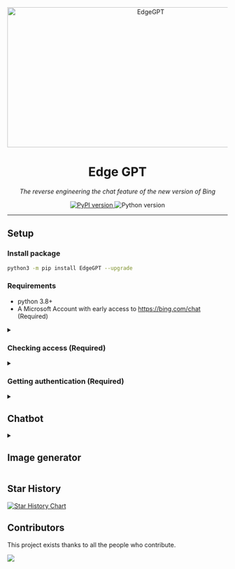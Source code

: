 <div align="center">
  <img src="https://socialify.git.ci/acheong08/EdgeGPT/image?font=Inter&language=1&logo=https%3A%2F%2Fupload.wikimedia.org%2Fwikipedia%2Fcommons%2F9%2F9c%2FBing_Fluent_Logo.svg&owner=1&pattern=Floating%20Cogs&theme=Auto" alt="EdgeGPT" width="640" height="320" />

  # Edge GPT

  *The reverse engineering the chat feature of the new version of Bing*

</div>

<p align="center">
  <a href="https://github.com/acheong08/EdgeGPT">
    <img alt="PyPI version" src="https://img.shields.io/pypi/v/EdgeGPT">
  </a>
  <img alt="Python version" src="https://img.shields.io/badge/python-3.8+-blue.svg">
</p>

---

## Setup

### Install package
```bash
python3 -m pip install EdgeGPT --upgrade
```

### Requirements
- python 3.8+
- A Microsoft Account with early access to <https://bing.com/chat> (Required)


<details>
  <summary>

  ### Checking access (Required)

  </summary>

- Install the latest version of Microsoft Edge
- Alternatively, you can use any browser and set the user-agent to look like you're using Edge (e.g., `Mozilla/5.0 (Windows NT 10.0) AppleWebKit/537.36 (KHTML, like Gecko) Chrome/109.0.0.0 Safari/537.36 Edg/109.0.1474.0`). You can do this easily with an extension like "User-Agent Switcher and Manager" for [Chrome](https://chrome.google.com/webstore/detail/user-agent-switcher-and-m/bhchdcejhohfmigjafbampogmaanbfkg) and [Firefox](https://addons.mozilla.org/en-US/firefox/addon/user-agent-string-switcher/).
- Open [bing.com/chat](https://bing.com/chat)
- If you see a chat feature, you are good to go

</details>


<details>
  <summary>

  ### Getting authentication (Required)

  </summary>

- Install the cookie editor extension for [Chrome](https://chrome.google.com/webstore/detail/cookie-editor/hlkenndednhfkekhgcdicdfddnkalmdm) or [Firefox](https://addons.mozilla.org/en-US/firefox/addon/cookie-editor/)
- Go to `bing.com`
- Open the extension
- Click "Export" on the bottom right (This saves your cookies to clipboard)
- Paste your cookies into a file `cookies.json`

</details>

<details>

<summary>

## Chatbot
</summary>

## Usage

### Quick start

```
 $ python3 -m EdgeGPT -h

        EdgeGPT - A demo of reverse engineering the Bing GPT chatbot
        Repo: github.com/acheong08/EdgeGPT
        By: Antonio Cheong

        !help for help

        Type !exit to exit
        Enter twice to send message or set --enter-once to send one line message

usage: EdgeGPT.py [-h] [--enter-once] [--no-stream] [--style {creative,balanced,precise}] --cookie-file COOKIE_FILE

options:
  -h, --help            show this help message and exit
  --enter-once
  --no-stream
  --style {creative,balanced,precise}
  --cookie-file COOKIE_FILE
```

-----

### Developer demo

Three ways to pass in cookies:

- Environment variable: `export COOKIE_FILE=/path/to/cookies.json`.
- Specify the path to `cookies.json` in the argument `cookiePath` like this:

  ```python
  bot = Chatbot(cookiePath='./cookie.json')
  ```

- Pass in the cookies directly by the argument `cookies`, like this:

  ```python
  with open('./cookie.json', 'r') as f:
      cookies = json.load(f)
  bot = Chatbot(cookies=cookies)
  ```


Use Async for the best experience

Reference code for more advanced example of usage:

```python
import asyncio
from EdgeGPT import Chatbot, ConversationStyle

async def main():
    bot = Chatbot()
    print(await bot.ask(prompt="Hello world", conversation_style=ConversationStyle.creative))
    await bot.close()


if __name__ == "__main__":
    asyncio.run(main())

```
</details>

<details>

<summary>

## Image generator
</summary>

```bash
 $ python3 -m ImageGen -h
usage: ImageGen.py [-h] --U U --prompt PROMPT [--output-dir OUTPUT_DIR]

options:
  -h, --help            show this help message and exit
  --U U                 Auth cookie from browser
  --prompt PROMPT       Prompt to generate images for
  --output-dir OUTPUT_DIR
                        Output directory
```

### Developer demo

```python
from ImageGen import ImageGen
if __name__ == "__main__":
    import argparse

    parser = argparse.ArgumentParser()
    parser.add_argument("--U", help="Auth cookie from browser", type=str, required=True)
    parser.add_argument(
        "--prompt", help="Prompt to generate images for", type=str, required=True
    )
    parser.add_argument(
        "--output-dir", help="Output directory", type=str, default="./output"
    )
    args = parser.parse_args()
    # Create image generator
    image_generator = ImageGen(args.U)
    image_generator.saveImages(
        image_generator.getImages(args.prompt), output_dir=args.output_dir
    )
```

</details>

## Star History
[![Star History Chart](https://api.star-history.com/svg?repos=acheong08/EdgeGPT&type=Date)](https://star-history.com/#acheong08/EdgeGPT&Date)


## Contributors
This project exists thanks to all the people who contribute.

 <a href="https://github.com/acheong08/EdgeGPT/graphs/contributors">
  <img src="https://contrib.rocks/image?repo=acheong08/EdgeGPT" />
 </a>
